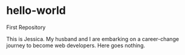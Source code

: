 # hello-world
First Repository

This is Jessica.  My husband and I are embarking on a career-change journey to become web developers.  Here goes nothing.
